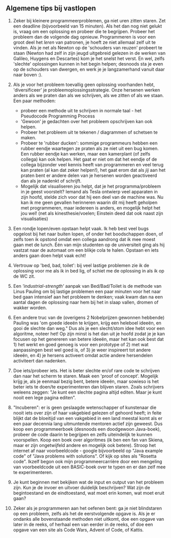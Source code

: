 ## Algemene tips bij vastlopen

1. Zeker bij kleinere programmeerproblemen, ga niet uren zitten staren. Zet een deadline (bijvoorbeeld van 15 minuten). Als het dan nog niet gelukt is, vraag om een oplossing en probeer die te begrijpen. Probeer het probleem dan de volgende dag opnieuw. Programmeren is voor een groot deel het *leren* van patronen, je hoeft ze niet allemaal zelf uit te vinden. Als je net als Newton op de 'schouders van reuzen' probeert te staan (Newton had zelf in zijn jeugd uitgebreid gelezen in de werken van Galileo, Huygens en Descartes) kom je het snelst het verst. En wel, zelfs 'slechte' oplossingen kunnen in het begin helpen; desnoods sta je even op de schouders van dwergen, en werk je je langzamerhand vanuit daar naar boven :).

2. Als je voor het probleem toevallig geen oplossing voorhanden hebt, 'diversificeer' je probleemoplossingsstrategie. Onze hersenen werken anders als we praten dan als we schrijven, als we zitten of als we staan. Een paar methoden:

	- probeer een methode uit te schrijven in normale taal - het Pseudocode Programming Process
	- 'Gewoon' je gedachten over het probleem opschrijven kan ook helpen.
	- Probeer het probleem uit te tekenen / diagrammen of schetsen te maken.
	- Probeer te 'rubber ducken': sommige programmeurs hebben een rubber eendje waartegen ze praten als ze niet uit een bug komen. Een rubber eendje kan werken, maar een kamerplant (of zelfs collega) kan ook helpen. Het gaat er niet om dat het eendje of de collega bijzonder veel kennis heeft van programmeren en veel terug kan praten (al kan dat zeker helpen!), het gaat erom dat als *jij* aan het praten bent er andere delen van je hersenen worden geactiveerd dan als je nadenkt of schrijft.
	- Mogelijk dat visualiseren jou helpt, dat je het programma/probleem in je geest voorstelt? Iemand als Tesla ontwierp veel apparaten in zijn hoofd, stelde zich voor dat hij een deel van de machine was. Nu kan ik me geen gevallen herinneren waarin dit mij heeft geholpen met programmeren, maar iedereen is anders, en mogelijk helpt het jou wel! (net als kinesthesie/voelen; Einstein deed dat ook naast zijn visualisaties)
	

3. Een rondje lopen/even opstaan helpt vaak. Ik heb best veel bugs opgelost bij het naar buiten lopen, of onder het boodschappen doen, of zelfs toen ik opstond omdat een collega aandrong dat ik mee moest gaan met de lunch. Één van mijn studenten op de universiteit ging als hij vastzat naar de automaat om een blikje cola te halen. Opstaan en iets anders gaan doen helpt vaak echt!
4. Vertrouw op 'bed, bad, toilet': bij veel lastige problemen zie ik de oplossing voor me als ik in bed lig, of schiet me de oplossing in als ik op de WC zit.
5. Een *'industrial-strength'* aanpak van Bed/Bad/Toilet is de methode van Linus Pauling om bij lastige problemen een paar minuten voor het naar bed gaan intensief aan het probleem te denken; vaak kwam dan na een aantal dagen de oplossing naar hem bij het in slaap vallen, dromen of wakker worden.
6. Een andere truc van de (overigens 2 Nobelprijzen gewonnen hebbende) Pauling was 'om goede ideeën te krijgen, krijg een heleboel ideeën, en gooi de slechte dan weg." Dus als je een slecht/stom idee hebt voor een algoritme, noteer het! Op zijn minst is het dan uit je hoofd zodat je je kan focusen op het genereren van betere ideeën, maar het kan ook best dat 1) het werkt en goed genoeg is voor een prototype of 2) met wat aanpassingen best wel goed is, of 3) je weer inspireert tot andere ideeën, en 4) je hersens activeert omdat actie andere hersendelen activiteert dan nadenken. 
7. Doe iets/probeer iets. Het is beter slechte en/of rare code te schrijven dan naar het scherm te staren. Maak een 'proof of concept'. Mogelijk krijg je, als je eenmaal bezig bent, betere ideeën, maar sowieso is het beter iets te doen/te experimenteren dan blijven staren. Zoals schrijvers weleens zeggen: "Je kunt een slechte pagina altijd editen. Maar je kunt nooit een lege pagina editen". 
7. "Incuberen": er is geen geslaagde wetenschapper of kunstenaar die nooit iets over zijn of haar vakgebied gelezen of gehoord heeft; in feite blijkt dat de bloeitijd van een vakgebied in een land meestal komt als er een paar decennia lang uitmuntende mentoren  actief zijn geweest. Dus koop een programmeerboek (desnoods een doodgewoon Java-boek), probeer de code daarin te begrijpen en zelfs uiteindelijk te kunnen voorspellen. Koop een boek over algoritmes (ik ben een fan van Skiena, maar er zijn ongetwijfeld andere en mogelijk ook betere). Stroop het internet af naar voorbeeldcode - google bijvoorbeeld op "Java example code" of "Java problems with solutions". Of kijk op sites als "Rosetta code". Ikzelf begon ook mijn programmeercarrière door een mengeling van voorbeeldcode uit een BASIC-boek over te typen en er dan zelf mee te experimenteren.
8. Je kunt beginnen met bekijken wat de input en output van het probleem zijn. Kun je de invoer en uitvoer duidelijk beschrijven? Wat zijn de begintoestand en de eindtoestand, wat moet erin komen, wat moet eruit gaan?
9. Zeker als je programmeren aan het oefenen bent: ga je niet blindstaren op een probleem, zelfs als het de eerstvolgende opgave is. Als je er ondanks alle bovenstaande methoden niet uitkomt, doe een opgave van later in de reeks, of herhaal een van eerder in de reeks, of doe een opgave van een site als Code Wars, Advent of Code, of Kattis.
	 
	